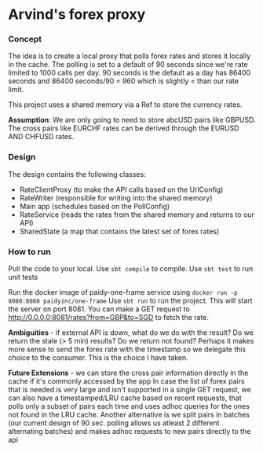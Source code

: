# Arvind's forex proxy

### Concept
The idea is to create a local proxy that polls forex rates and stores it locally in the cache.
The polling is set to a default of 90 seconds since we're rate limited to 1000 calls per day. 90 seconds is the default as a day has 86400 seconds and 86400 seconds/90 = 960 which is slightly < than our rate limit.

This project uses a shared memory via a Ref to store the currency rates.

**Assumption**: We are only going to need to store abcUSD pairs like GBPUSD. The cross pairs like EURCHF rates can be derived through the EURUSD AND CHFUSD rates. 


### Design
The design contains the following classes:

* RateClientProxy (to make the API calls based on the UrlConfig)
* RateWriter (responsible for writing into the shared memory) 
* Main app (schedules based on the PollConfig)
* RateService (reads the rates from the shared memory and returns to our API)
* SharedState (a map that contains the latest set of forex rates)

### How to run

Pull the code to your local. Use `sbt compile` to compile.
Use `sbt test` to run unit tests

Run the docker image of paidy-one-frame service using `docker run -p 8080:8080 paidyinc/one-frame`
Use `sbt run` to run the project. This will start the server on port 8081.
You can make a GET request to http://0.0.0.0:8081/rates?from=GBP&to=SGD to fetch the rate.

**Ambiguities** - if external API is down, what do we do with the result? Do we return the stale (> 5 min) results?
Do we return not found? Perhaps it makes more sense to send the forex rate with the timestamp so we delegate this choice to the consumer.
This is the choice I have taken.

**Future Extensions** - we can store the cross pair information directly in the cache if it's commonly accessed by the app
In case the list of forex pairs that is needed is very large and isn't supported in a single GET request, we can also have a timestamped/LRU cache based on recent requests, that polls only a subset of pairs each time and uses adhoc queries for the ones not found in the LRU cache.
Another alternative is we split pairs in batches (our current design of 90 sec. polling allows us atleast 2 different alternating batches) 
and makes adhoc requests to new pairs directly to the api 
